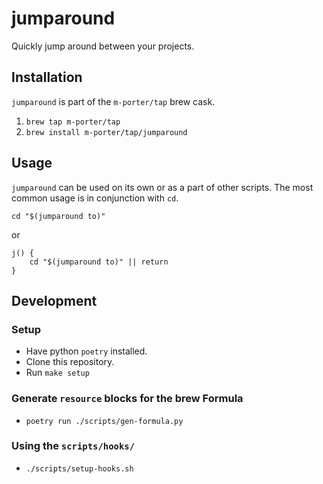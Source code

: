 # jumparound

Quickly jump around between your projects.

## Installation

`jumparound` is part of the `m-porter/tap` brew cask.

1. `brew tap m-porter/tap`
2. `brew install m-porter/tap/jumparound`

## Usage

`jumparound` can be used on its own or as a part of other scripts. The most common usage is in
conjunction with `cd`.

```
cd "$(jumparound to)"
```

or

```
j() {
    cd "$(jumparound to)" || return
}
```

## Development

### Setup

* Have python `poetry` installed.
* Clone this repository.
* Run `make setup`

### Generate `resource` blocks for the brew Formula

* `poetry run ./scripts/gen-formula.py`

### Using the `scripts/hooks/`

* `./scripts/setup-hooks.sh`
